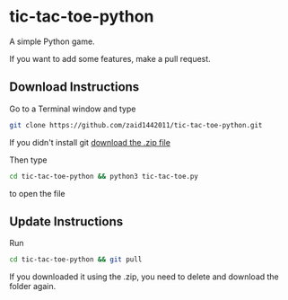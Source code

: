 # tic-tac-toe-python
A simple Python game.

If you want to add some features, make a pull request.

## Download Instructions

Go to a Terminal window and type
  ```sh
  git clone https://github.com/zaid1442011/tic-tac-toe-python.git
  ```
  If you didn't install git [download the .zip file](https://github.com/zaid1442011/tic-tac-toe-python/archive/refs/heads/main.zip)

Then type
  ```sh
  cd tic-tac-toe-python && python3 tic-tac-toe.py
  ```
to open the file

## Update Instructions
Run 
  ```sh
  cd tic-tac-toe-python && git pull
  ```

If you downloaded it using the .zip, you need to delete and download the folder again.

